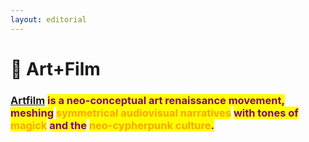 ```yaml
---
layout: editorial
---
```


# 🌹 Art+Film

### [Artfilm](https://app.gitbook.com/s/C90cbR8bQPCOw0BGPbUg/) <mark style="color:purple;">is a neo-conceptual art renaissance movement, meshing</mark> <mark style="color:orange;">symmetrical audiovisual narratives</mark> <mark style="color:purple;">with tones of</mark> <mark style="color:orange;">magick</mark> <mark style="color:purple;">and the</mark> <mark style="color:orange;">neo-cypherpunk culture</mark><mark style="color:purple;">.</mark>
